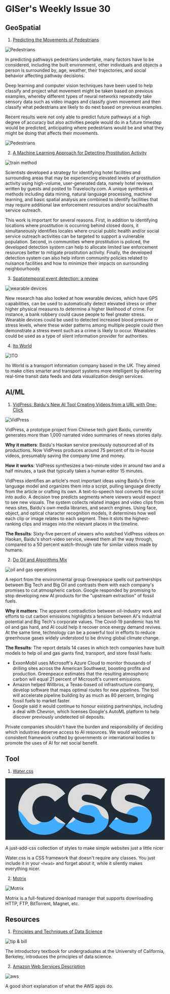 # GISer's Weekly Issue 30

## GeoSpatial

1. [Predicting the Movements of Pedestrians](https://arxiv.org/pdf/1902.03748.pdf)

![Pedestrians](https://www.gislounge.com/wp-content/uploads/2020/01/VIRAT_S_000007.crop_.gif)

In predicting pathways pedestrians undertake, many factors have to be considered, including the built environment, other individuals and objects a person is surrounded by, age, weather, their trajectories, and social behavior affecting pathway decisions.

Deep learning and computer vision techniques have been used to help classify and project what movement might be taken based on previous examples, whereby different types of neural networks repeatedly take sensory data such as video images and classify given movement and then classify what pedestrians are likely to do next based on previous examples.

Recent results were not only able to predict future pathways at a high degree of accuracy but also activities people would do in a future timestep would be predicted, anticipating where pedestrians would be and what they might be doing that affects their movements.

![Pedestrians](https://i1.wp.com/www.gislounge.com/wp-content/uploads/2020/01/predicting-future-path-pedestrians.png?w=1000&ssl=1)

2. [A Machine Learning Approach for Detecting Prostitution Activity](https://link.springer.com/article/10.1007%2Fs12061-018-9279-1)

![train method](https://media.springernature.com/full/springer-static/image/art%3A10.1007%2Fs12061-018-9279-1/MediaObjects/12061_2018_9279_Fig2_HTML.png?as=webp)

Scientists developed a strategy for identifying hotel facilities and surrounding areas that may be experiencing elevated levels of prostitution activity using high-volume, user-generated data, namely hotel reviews written by guests and posted to Travelocity.com. A unique synthesis of methods including data mining, natural language processing, machine learning, and basic spatial analysis are combined to identify facilities that may require additional law enforcement resources and/or social/health service outreach.

This work is important for several reasons. First, in addition to identifying locations where prostitution is occurring behind closed doors, it simultaneously identifies locales where crucial public health and/or social service outreach activities can be targeted to support a vulnerable population. Second, in communities where prostitution is policed, the developed detection system can help to allocate limited law enforcement resources better to mitigate prostitution activity. Finally, the developed detection system can also help inform community policies related to nuisance facilities and how to minimize their impacts on surrounding neighbourhoods

3. [Spatiotemporal event detection: a review](https://doi.org/10.1080/17538947.2020.1738569.)

![wearable devices](https://i0.wp.com/www.gislounge.com/wp-content/uploads/2020/03/geofencing-warrants.png?resize=589%2C600&ssl=1)

New research has also looked at how wearable devices, which have GPS capabilities, can be used to automatically detect elevated stress or other higher physical measures to determine a higher likelihood of crime. For instance, a bank robbery could cause people to feel greater stress. Wearable devices could be used to detected increased blood pressure or stress levels, where these wider patterns among multiple people could then demonstrate a stress event such as a crime is likely to occur. Wearables could be used as a type of silent information provider for authorities.

4. [Ito World](https://www.itoworld.com/)

![ITO](https://external-content.duckduckgo.com/iu/?u=http%3A%2F%2Fimage.guardian.co.uk%2Fsys-images%2FGuardian%2FPix%2Fpictures%2F2012%2F4%2F30%2F1335784689895%2FITO-World-coach-travel-012.jpg&f=1&nofb=1)

Ito World is a transport information company based in the UK. They aimed to make cities smarter and transport systems more intelligent by delivering real-time transit data feeds and data visualization design services.

## AI/ML

1. [VidPress: Baidu's New AI Tool Creating Videos from a URL with One-Click](http://research.baidu.com/Blog/index-view?id=134)

![VidPress](http://research.baidu.com/Public/ueditor/upload/20200424/1587700308445470.png)

VidPress, a prototype project from Chinese tech giant Baidu, currently generates more than 1,000 narrated video summaries of news stories daily.

**Why it matters**: Baidu's Haokan service previously outsourced all of its productions. Now VidPress produces around 75 percent of its in-house videos, presumably saving the company time and money.

**How it works**: VidPress synthesizes a two-minute video in around two and a half minutes, a task that typically takes a human editor 15 minutes.

VidPress identifies an article's most important ideas using Baidu's Ernie language model and organizes them into a script, pulling language directly from the article or crafting its own.
A text-to-speech tool converts the script into audio.
A decision tree predicts segments where viewers would expect to see new visuals.
The system collects related images and video clips from news sites, Baidu's own media libraries, and search engines.
Using face, object, and optical character recognition models, it determines how well each clip or image relates to each segment. Then it slots the highest-ranking clips and images into the relevant places in the timeline.

**The Results**: Sixty-five percent of viewers who watched VidPress videos on Haokan, Baidu's short-video service, viewed them all the way through, compared to a 50 percent watch-through rate for similar videos made by humans.

2. [Do Oil and Algorithms Mix](https://www.greenpeace.org/usa/reports/oil-in-the-cloud/)

![oil and gas operations](https://storage.googleapis.com/wp-upload/2020/05/three-phases-of-oil-and-gas-operations.png)

A report from the environmental group Greenpeace spells out partnerships between Big Tech and Big Oil and contrasts them with each company's promises to cut atmospheric carbon. Google responded by promising to stop developing new AI products for the "upstream extraction" of fossil fuels.

**Why it matters**: The apparent contradiction between oil-industry work and efforts to cut carbon emissions highlights a tension between AI's industrial potential and Big Tech's corporate values. The Covid-19 pandemic has hit oil and gas hard, and AI could help it recover once energy demand revives. At the same time, technology can be a powerful tool in efforts to reduce greenhouse gases widely understood to be driving global climate change.

**The Results**: The report details 14 cases in which tech companies have built models to help oil and gas giants find, transport, and store fossil fuels:

- ExxonMobil uses Microsoft's Azure Cloud to monitor thousands of drilling sites across the American Southwest, boosting profits and production. Greenpeace estimates that the resulting atmospheric carbon will equal 21 percent of Microsoft's current emissions.
- Amazon helped Willbros, a Texas-based oil infrastructure company, develop software that maps optimal routes for new pipelines. The tool will accelerate pipeline building by as much as 80 percent, bringing fossil fuels to market faster.
- Google said it would continue to honour existing partnerships, including a deal with Chevron, which licenses Google's AutoML platform to help discover previously undetected oil deposits.

Private companies shouldn't have the burden and responsibility of deciding which industries deserve access to AI resources. We would welcome a consistent framework crafted by governments or international bodies to promote the uses of AI for net social benefit.

## Tool

1. [Water.css](https://github.com/kognise/water.csshttps://github.com/kognise/water.css)

![water.css](https://github.com/kognise/water.css/raw/master/logo.svg?sanitize=true)

A just-add-css collection of styles to make simple websites just a little nicer

Water.css is a CSS framework that doesn't require any classes. You just include it in your `<head>` and forget about it, while it silently makes everything nicer.

2. [Motrix](https://github.com/agalwood/Motrix)

![Motrix](https://camo.githubusercontent.com/092e666168c48373ea6fd6f312c84ef9e91186fc/68747470733a2f2f63646e2e6e6c61726b2e636f6d2f79757175652f302f323032302f706e672f3132393134372f313538393738323233383530312d65376233393136362d646135382d343135322d616533342d3635613036316361666134382e706e67)

Motrix is a full-featured download manager that supports downloading HTTP, FTP, BitTorrent, Magnet, etc.

## Resources

1. [Principles and Techniques of Data Science](https://www.textbook.ds100.org/intro)

![tip & bill](https://www.textbook.ds100.org/images/ch/13/linear_tips_7_0.png)

The introductory textbook for undergraduates at the University of California, Berkeley, introduces the principles of data science.

2. [Amazon Web Services Description](https://adayinthelifeof.nl/2020/05/20/aws.html)

![aws](https://external-content.duckduckgo.com/iu/?u=https%3A%2F%2Fd3r76jz8za3nz.cloudfront.net%2Fwp-content%2Fuploads%2F2017%2F02%2FAWS-cloud-computing-IaaS.jpg&f=1&nofb=1)

A good short explanation of what the AWS apps do.
